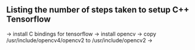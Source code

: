 ## Listing the number of steps taken to setup C++ Tensorflow

-> install C bindings for tensorflow
-> install opencv
-> copy /usr/include/opencv4/opencv2 to /usr/include/opencv2
-> 
